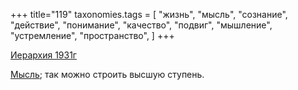 +++
title="119"
taxonomies.tags = [
 "жизнь",
 "мысль",
 "сознание",
 "действие",
 "понимание",
 "качество",
 "подвиг",
 "мышление",
 "устремление",
 "пространство",
]
+++

[Иерархия 1931г](/agni/1931)

[Мысль](/tags/сознание); так можно строить высшую ступень.   


